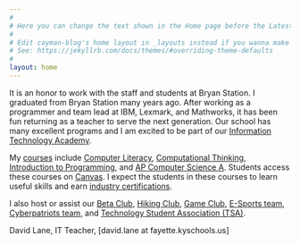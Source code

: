 ```yaml
---
#
# Here you can change the text shown in the Home page before the Latest Posts section.
#
# Edit cayman-blog's home layout in _layouts instead if you wanna make some changes
# See: https://jekyllrb.com/docs/themes/#overriding-theme-defaults
#
layout: home
---
```


It is an honor to work with the staff and students at Bryan Station. 
I graduated from Bryan Station many years ago. After working as a programmer 
and team lead at IBM, Lexmark, and Mathworks, it has been fun returning 
as a teacher to serve the next generation.
Our school has many excellent programs and I am excited to be part of our
<a href="https://bshs.fcps.net/academies/information-technology-academy">Information Technology Academy</a>.

My [courses](courses) include 
[Computer Literacy](complit),
[Computational Thinking](compthink),
[Introduction to Programming](introprog),
and [AP Computer Science A](csa). 
Students access these courses on [Canvas](http://fcps.net/canvas). 
I expect the students in these courses to learn useful skills
and earn [industry certifications](certifications). 

I also host or assist our [Beta Club](https://sites.google.com/stu.fayette.kyschools.us/bshsbeta/), [Hiking Club](https://bshs.fcps.net/students/clubs/hiking-club), [Game Club](https://bshs.fcps.net/students/clubs/game-club), [E-Sports team](https://www.playvs.com/high-school), [Cyberpatriots team](https://www.uscyberpatriot.org/), and [Technology Student Association (TSA)](https://tsaweb.org/tsa).

David Lane,
IT Teacher,
[david.lane at fayette.kyschools.us]
